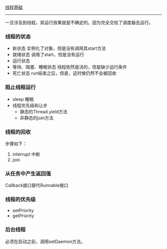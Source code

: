 [线程基础](http://blog.csdn.net/ecjtuxuan/article/details/4371887)
_ _ _

一旦涉及到线程，其运行效果就是不确定的。因为完全交给了调度器去运行。

### 线程的状态

* 新状态 实例化了对象，但是没有调用其start方法
* 就绪状态 调用了start，但是没有运行
* 运行状态 
* 等待、阻塞、睡眠状态  线程依然是活的，但是缺少运行条件
* 死亡状态 run结束之后，但是，这时候仍然不会被回收

### 阻止线程运行

* sleep 睡眠
* 线程优先级和让步 
	* 静态的Thread.yield方法
	* 非静态的join方法

### 线程的回收
步骤如下：
 1. interrupt 中断
 2. join

### 从任务中产生返回值
Callback接口替代Runnable接口

### 线程的优先级

* setPriority 
* getPriority

### 后台线程

必须在启动之前，调用setDaemon方法。























